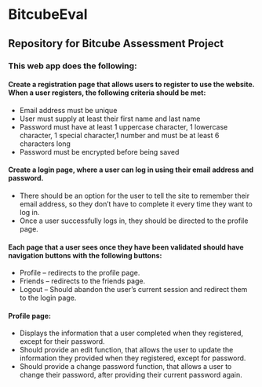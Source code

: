 # BitcubeEval
## Repository for Bitcube Assessment Project

### This web app does the following:

#### Create a registration page that allows users to register to use the website. When a user registers, the following criteria should be met:

  * Email address must be unique
  * User must supply at least their first name and last name
  * Password must have at least 1 uppercase character, 1 lowercase character, 1 special character,1 number and must be at least 6 characters long
  * Password must be encrypted before being saved


#### Create a login page, where a user can log in using their email address and password.

  * There should be an option for the user to tell the site to remember their email address, so they don’t have to complete it every time they want to log in.
  * Once a user successfully logs in, they should be directed to the profile page.


#### Each page that a user sees once they have been validated should have navigation buttons with the following buttons:

  * Profile – redirects to the profile page.
  * Friends – redirects to the friends page.
  * Logout – Should abandon the user’s current session and redirect them to the login page.

#### Profile page:
 * Displays the information that a user completed when they registered, except for their password.
 * Should provide an edit function, that allows the user to update the information they provided when they registered, except for password.
 * Should provide a change password function, that allows a user to change their password, after providing their current password again.
